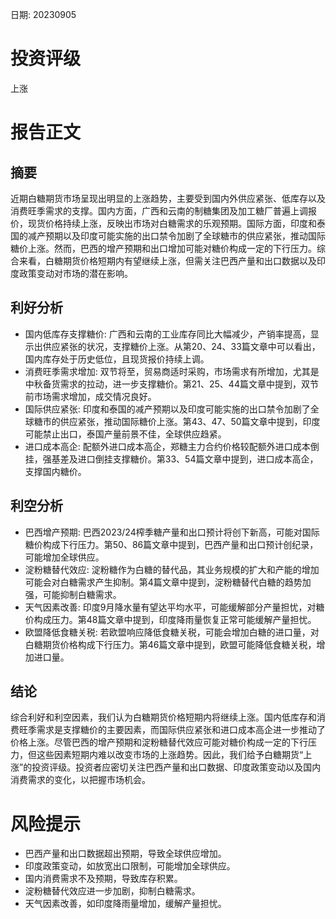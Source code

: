 
日期: 20230905

# 投资评级

上涨

# 报告正文

## 摘要

近期白糖期货市场呈现出明显的上涨趋势，主要受到国内外供应紧张、低库存以及消费旺季需求的支撑。国内方面，广西和云南的制糖集团及加工糖厂普遍上调报价，现货价格持续上涨，反映出市场对白糖需求的乐观预期。国际方面，印度和泰国的减产预期以及印度可能实施的出口禁令加剧了全球糖市的供应紧张，推动国际糖价上涨。然而，巴西的增产预期和出口增加可能对糖价构成一定的下行压力。综合来看，白糖期货价格短期内有望继续上涨，但需关注巴西产量和出口数据以及印度政策变动对市场的潜在影响。

## 利好分析

* 国内低库存支撑糖价: 广西和云南的工业库存同比大幅减少，产销率提高，显示出供应紧张的状况，支撑糖价上涨。从第20、24、33篇文章中可以看出，国内库存处于历史低位，且现货报价持续上调。
* 消费旺季需求增加: 双节将至，贸易商适时采购，市场需求有所增加，尤其是中秋备货需求的拉动，进一步支撑糖价。第21、25、44篇文章中提到，双节前市场需求增加，成交情况良好。
* 国际供应紧张: 印度和泰国的减产预期以及印度可能实施的出口禁令加剧了全球糖市的供应紧张，推动国际糖价上涨。第43、47、50篇文章中提到，印度可能禁止出口，泰国产量前景不佳，全球供应趋紧。
* 进口成本高企: 配额外进口成本高企，郑糖主力合约价格较配额外进口成本倒挂，强基差及进口倒挂支撑糖价。第33、54篇文章中提到，进口成本高企，支撑国内糖价。

## 利空分析

* 巴西增产预期: 巴西2023/24榨季糖产量和出口预计将创下新高，可能对国际糖价构成下行压力。第50、86篇文章中提到，巴西产量和出口预计创纪录，可能增加全球供应。
* 淀粉糖替代效应: 淀粉糖作为白糖的替代品，其业务规模的扩大和产能的增加可能会对白糖需求产生抑制。第4篇文章中提到，淀粉糖替代白糖的趋势加强，可能抑制白糖需求。
* 天气因素改善: 印度9月降水量有望达平均水平，可能缓解部分产量担忧，对糖价构成压力。第48篇文章中提到，印度降雨量恢复正常可能缓解产量担忧。
* 欧盟降低食糖关税: 若欧盟响应降低食糖关税，可能会增加白糖的进口量，对白糖期货价格构成下行压力。第46篇文章中提到，欧盟可能降低食糖关税，增加进口量。

## 结论

综合利好和利空因素，我们认为白糖期货价格短期内将继续上涨。国内低库存和消费旺季需求是支撑糖价的主要因素，而国际供应紧张和进口成本高企进一步推动了价格上涨。尽管巴西的增产预期和淀粉糖替代效应可能对糖价构成一定的下行压力，但这些因素短期内难以改变市场的上涨趋势。因此，我们给予白糖期货“上涨”的投资评级。投资者应密切关注巴西产量和出口数据、印度政策变动以及国内消费需求的变化，以把握市场机会。

# 风险提示

* 巴西产量和出口数据超出预期，导致全球供应增加。
* 印度政策变动，如放宽出口限制，可能增加全球供应。
* 国内消费需求不及预期，导致库存积累。
* 淀粉糖替代效应进一步加剧，抑制白糖需求。
* 天气因素改善，如印度降雨量增加，缓解产量担忧。
